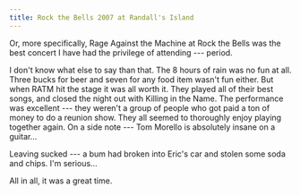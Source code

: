 ```yaml
---
title: Rock the Bells 2007 at Randall's Island
---
```


Or, more specifically, Rage Against the Machine at Rock the Bells was the best
concert I have had the privilege of attending --- period.

I don't know what else to say than that. The 8 hours of rain was no fun at
all. Three bucks for beer and seven for any food item wasn't fun either. But
when RATM hit the stage it was all worth it. They played all of their best
songs, and closed the night out with Killing in the Name. The performance was
excellent --- they weren't a group of people who got paid a ton of money to do
a reunion show. They all seemed to thoroughly enjoy playing together again. On
a side note --- Tom Morello is absolutely insane on a guitar...

Leaving sucked --- a bum had broken into Eric's car and stolen some soda and
chips. I'm serious...

All in all, it was a great time.

